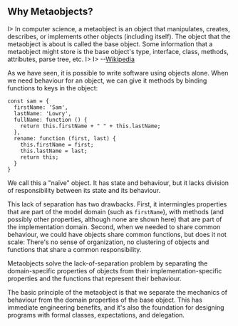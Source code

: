 ## Why Metaobjects?

I> In computer science, a metaobject is an object that manipulates, creates, describes, or implements other objects (including itself). The object that the metaobject is about is called the base object. Some information that a metaobject might store is the base object's type, interface, class, methods, attributes, parse tree, etc.
I>
I> --[Wikipedia](https://en.wikipedia.org/wiki/Metaobject)

As we have seen, it is possible to write software using objects alone. When we need behaviour for an object, we can give it methods by binding functions to keys in the object:

    const sam = {
      firstName: 'Sam',
      lastName: 'Lowry',
      fullName: function () {
        return this.firstName + " " + this.lastName;
      },
      rename: function (first, last) {
        this.firstName = first;
        this.lastName = last;
        return this;
      }
    }

We call this a "naïve" object. It has state and behaviour, but it lacks division of responsibility between its state and its behaviour.

This lack of separation has two drawbacks. First, it intermingles properties that are part of the model domain (such as `firstName`), with methods (and possibly other properties, although none are shown here) that are part of the implementation domain. Second, when we needed to share common behaviour, we could have objects share common functions, but does it not scale: There's no sense of organization, no clustering of objects and functions that share a common responsibility.

Metaobjects solve the lack-of-separation problem by separating the domain-specific properties of objects from their implementation-specific properties and the functions that represent their behaviour.

The basic principle of the metaobject is that we separate the mechanics of behaviour from the domain properties of the base object. This has immediate engineering benefits, and it's also the foundation for designing programs with formal classes, expectations, and delegation.
